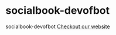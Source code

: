 # socialbook-devofbot
socialbook-devofbot
[Checkout our website](https://shizone-tech.github.io/socialbook-devofbot/)
